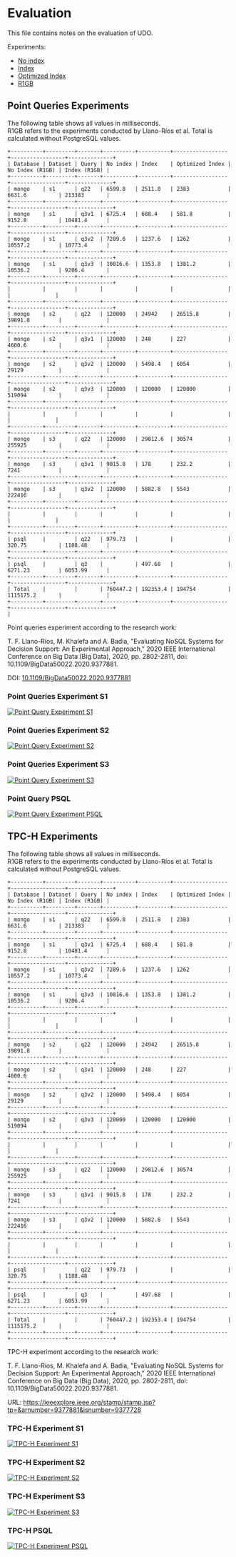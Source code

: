 # Evaluation

This file contains notes on the evaluation of UDO.

Experiments:
- [No index](../01_experiments/no-index)
- [Index](../01_experiments/index)
- [Optimized Index](../01_experiments/optim)
- [R1GB](../01_experiments/ref)

## Point Queries Experiments

The following table shows all values in milliseconds.  
R1GB refers to the experiments conducted by Llano-Ríos et al.
Total is calculated without PostgreSQL values.
```
+----------+---------+-------+----------+----------+-----------------+-----------------+--------------+
| Database | Dataset | Query | No index | Index    | Optimized Index | No Index (R1GB) | Index (R1GB) |
+----------+---------+-------+----------+----------+-----------------+-----------------+--------------+
| mongo    | s1      | q22   | 6599.8   | 2511.8   | 2383            | 6631.6          | 213383       |
+----------+---------+-------+----------+----------+-----------------+-----------------+--------------+
| mongo    | s1      | q3v1  | 6725.4   | 688.4    | 581.8           | 9152.8          | 10481.4      |
+----------+---------+-------+----------+----------+-----------------+-----------------+--------------+
| mongo    | s1      | q3v2  | 7289.6   | 1237.6   | 1262            | 10557.2         | 10773.4      |
+----------+---------+-------+----------+----------+-----------------+-----------------+--------------+
| mongo    | s1      | q3v3  | 10816.6  | 1353.8   | 1381.2          | 10536.2         | 9206.4       |
+----------+---------+-------+----------+----------+-----------------+-----------------+--------------+
|          |         |       |          |          |                 |                 |              |
+----------+---------+-------+----------+----------+-----------------+-----------------+--------------+
| mongo    | s2      | q22   | 120000   | 24942    | 26515.8         | 39891.8         |              |
+----------+---------+-------+----------+----------+-----------------+-----------------+--------------+
| mongo    | s2      | q3v1  | 120000   | 248      | 227             | 4600.6          |              |
+----------+---------+-------+----------+----------+-----------------+-----------------+--------------+
| mongo    | s2      | q3v2  | 120000   | 5498.4   | 6054            | 29129           |              |
+----------+---------+-------+----------+----------+-----------------+-----------------+--------------+
| mongo    | s2      | q3v3  | 120000   | 120000   | 120000          | 519094          |              |
+----------+---------+-------+----------+----------+-----------------+-----------------+--------------+
|          |         |       |          |          |                 |                 |              |
+----------+---------+-------+----------+----------+-----------------+-----------------+--------------+
| mongo    | s3      | q22   | 120000   | 29812.6  | 30574           | 255925          |              |
+----------+---------+-------+----------+----------+-----------------+-----------------+--------------+
| mongo    | s3      | q3v1  | 9015.8   | 178      | 232.2           | 7241            |              |
+----------+---------+-------+----------+----------+-----------------+-----------------+--------------+
| mongo    | s3      | q3v2  | 120000   | 5882.8   | 5543            | 222416          |              |
+----------+---------+-------+----------+----------+-----------------+-----------------+--------------+
|          |         |       |          |          |                 |                 |              |
+----------+---------+-------+----------+----------+-----------------+-----------------+--------------+
| psql     |         | q22   | 979.73   |          |                 | 320.75          | 1188.48      |
+----------+---------+-------+----------+----------+-----------------+-----------------+--------------+
| psql     |         | q3    |          | 497.68   |                 | 6271.23         | 6053.99      |
+----------+---------+-------+----------+----------+-----------------+-----------------+--------------+
| Total    |         |       | 760447.2 | 192353.4 | 194754          | 1115175.2       |              |
+----------+---------+-------+----------+----------+-----------------+-----------------+--------------+                                              |
```

Point queries experiment according to the research work:

T. F. Llano-Ríos, M. Khalefa and A. Badia, "Evaluating NoSQL Systems for Decision Support: An Experimental Approach," 2020 IEEE International Conference on Big Data (Big Data), 2020, pp. 2802-2811, doi: 10.1109/BigData50022.2020.9377881.

DOI: [10.1109/BigData50022.2020.9377881](https://doi.org/10.1109/BigData50022.2020.9377881)

### Point Queries Experiment S1
[![Point Query Experiment S1](pq/pq_mongo_s1.png)](https://docs.google.com/spreadsheets/d/e/2PACX-1vROFlzPXS8bckwC4oAGMKQNk4HrmGX28nE46sY4vd53UkBeXdVAK3HQaSDR730dtGs9nIlpO2XtDBvC/pubchart?oid=401580007&format=interactive)

### Point Queries Experiment S2
[![Point Query Experiment S2](pq/pq_mongo_s2.png)](https://docs.google.com/spreadsheets/d/e/2PACX-1vROFlzPXS8bckwC4oAGMKQNk4HrmGX28nE46sY4vd53UkBeXdVAK3HQaSDR730dtGs9nIlpO2XtDBvC/pubchart?oid=432723154&format=interactive)

### Point Queries Experiment S3
[![Point Query Experiment S3](pq/pq_mongo_s3.png)](https://docs.google.com/spreadsheets/d/e/2PACX-1vROFlzPXS8bckwC4oAGMKQNk4HrmGX28nE46sY4vd53UkBeXdVAK3HQaSDR730dtGs9nIlpO2XtDBvC/pubchart?oid=13547399&format=interactive)

### Point Query PSQL
[![Point Query Experiment PSQL](pq/pq_psql.png)](https://docs.google.com/spreadsheets/d/e/2PACX-1vROFlzPXS8bckwC4oAGMKQNk4HrmGX28nE46sY4vd53UkBeXdVAK3HQaSDR730dtGs9nIlpO2XtDBvC/pubchart?oid=959957231&format=interactive)

## TPC-H Experiments

The following table shows all values in milliseconds.  
R1GB refers to the experiments conducted by Llano-Ríos et al.
Total is calculated without PostgreSQL values.
```
+----------+---------+-------+----------+----------+-----------------+-----------------+--------------+
| Database | Dataset | Query | No index | Index    | Optimized Index | No Index (R1GB) | Index (R1GB) |
+----------+---------+-------+----------+----------+-----------------+-----------------+--------------+
| mongo    | s1      | q22   | 6599.8   | 2511.8   | 2383            | 6631.6          | 213383       |
+----------+---------+-------+----------+----------+-----------------+-----------------+--------------+
| mongo    | s1      | q3v1  | 6725.4   | 688.4    | 581.8           | 9152.8          | 10481.4      |
+----------+---------+-------+----------+----------+-----------------+-----------------+--------------+
| mongo    | s1      | q3v2  | 7289.6   | 1237.6   | 1262            | 10557.2         | 10773.4      |
+----------+---------+-------+----------+----------+-----------------+-----------------+--------------+
| mongo    | s1      | q3v3  | 10816.6  | 1353.8   | 1381.2          | 10536.2         | 9206.4       |
+----------+---------+-------+----------+----------+-----------------+-----------------+--------------+
|          |         |       |          |          |                 |                 |              |
+----------+---------+-------+----------+----------+-----------------+-----------------+--------------+
| mongo    | s2      | q22   | 120000   | 24942    | 26515.8         | 39891.8         |              |
+----------+---------+-------+----------+----------+-----------------+-----------------+--------------+
| mongo    | s2      | q3v1  | 120000   | 248      | 227             | 4600.6          |              |
+----------+---------+-------+----------+----------+-----------------+-----------------+--------------+
| mongo    | s2      | q3v2  | 120000   | 5498.4   | 6054            | 29129           |              |
+----------+---------+-------+----------+----------+-----------------+-----------------+--------------+
| mongo    | s2      | q3v3  | 120000   | 120000   | 120000          | 519094          |              |
+----------+---------+-------+----------+----------+-----------------+-----------------+--------------+
|          |         |       |          |          |                 |                 |              |
+----------+---------+-------+----------+----------+-----------------+-----------------+--------------+
| mongo    | s3      | q22   | 120000   | 29812.6  | 30574           | 255925          |              |
+----------+---------+-------+----------+----------+-----------------+-----------------+--------------+
| mongo    | s3      | q3v1  | 9015.8   | 178      | 232.2           | 7241            |              |
+----------+---------+-------+----------+----------+-----------------+-----------------+--------------+
| mongo    | s3      | q3v2  | 120000   | 5882.8   | 5543            | 222416          |              |
+----------+---------+-------+----------+----------+-----------------+-----------------+--------------+
|          |         |       |          |          |                 |                 |              |
+----------+---------+-------+----------+----------+-----------------+-----------------+--------------+
| psql     |         | q22   | 979.73   |          |                 | 320.75          | 1188.48      |
+----------+---------+-------+----------+----------+-----------------+-----------------+--------------+
| psql     |         | q3    |          | 497.68   |                 | 6271.23         | 6053.99      |
+----------+---------+-------+----------+----------+-----------------+-----------------+--------------+
| Total    |         |       | 760447.2 | 192353.4 | 194754          | 1115175.2       |              |
+----------+---------+-------+----------+----------+-----------------+-----------------+--------------+
```

TPC-H experiment according to the research work:

T. F. Llano-Ríos, M. Khalefa and A. Badia, "Evaluating NoSQL Systems for Decision Support: An Experimental Approach," 2020 IEEE International Conference on Big Data (Big Data), 2020, pp. 2802-2811, doi: 10.1109/BigData50022.2020.9377881.

URL: https://ieeexplore.ieee.org/stamp/stamp.jsp?tp=&arnumber=9377881&isnumber=9377728

### TPC-H Experiment S1
[![TPC-H Experiment S1](tpch/tpc_h_mongo_s1.png)](https://docs.google.com/spreadsheets/d/e/2PACX-1vROFlzPXS8bckwC4oAGMKQNk4HrmGX28nE46sY4vd53UkBeXdVAK3HQaSDR730dtGs9nIlpO2XtDBvC/pubchart?oid=347322553&format=interactive)

### TPC-H Experiment S2
[![TPC-H Experiment S2](tpch/tpc_h_mongo_s2.png)](https://docs.google.com/spreadsheets/d/e/2PACX-1vROFlzPXS8bckwC4oAGMKQNk4HrmGX28nE46sY4vd53UkBeXdVAK3HQaSDR730dtGs9nIlpO2XtDBvC/pubchart?oid=1644106314&format=interactive)

### TPC-H Experiment S3
[![TPC-H Experiment S3](tpch/tpc_h_mongo_s3.png)](https://docs.google.com/spreadsheets/d/e/2PACX-1vROFlzPXS8bckwC4oAGMKQNk4HrmGX28nE46sY4vd53UkBeXdVAK3HQaSDR730dtGs9nIlpO2XtDBvC/pubchart?oid=1083337445&format=interactive)

### TPC-H PSQL
[![TPC-H Experiment PSQL](tpch/tpc_h_psql.png)](https://docs.google.com/spreadsheets/d/e/2PACX-1vROFlzPXS8bckwC4oAGMKQNk4HrmGX28nE46sY4vd53UkBeXdVAK3HQaSDR730dtGs9nIlpO2XtDBvC/pubchart?oid=254369509&format=interactive)


